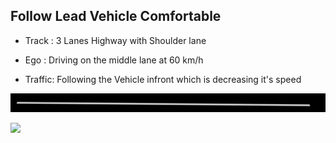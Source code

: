 ## Follow Lead Vehicle Comfortable

- Track : 3 Lanes Highway with Shoulder lane

- Ego : Driving on the middle lane at 60 km/h

- Traffic: Following the Vehicle infront which is decreasing it's speed 

![](https://github.com/PerpetuumProgress/OVAL-Assets/blob/dev/datasets/ALKS_Scenario_4.3_1_FollowLeadVehicleComfortable_TEMPLATE/ALKS_Road_sc.PNG)

![](https://github.com/PerpetuumProgress/OVAL-Assets/blob/dev/datasets/ALKS_Scenario_4.3_1_FollowLeadVehicleComfortable_TEMPLATE/ALKS_Scenario_4.3_1_FollowLeadVehicleComfortable_TEMPLATE_gif.gif)

